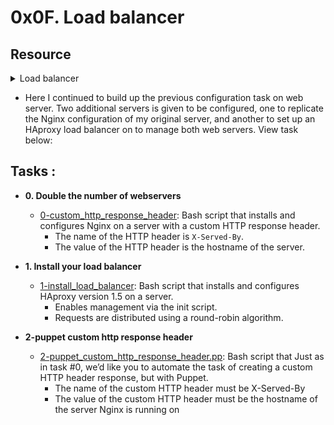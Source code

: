 # 0x0F. Load balancer

## Resource

<details>
<summary>Load balancer</summary><br>
<ul>
  <li>
    Ever wonder how Facebook, Linkedin, Twitter and other web giants are handling such huge amounts of traffic? They don’t have just one server, but tens of thousands of them. In order to achieve this, web traffic needs to be distributed to these servers, and that is the role of a load-balancer.
    <ul>
        <li><a href="https://www.thegeekstuff.com/2016/01/load-balancer-intro/">Load-balancing</a></li>
        <li><a href="https://devcentral.f5.com/s/articles/intro-to-load-balancing-for-developers-ndash-the-algorithms">Load-balancing algorithms</a></li>
    </ul>
  </li>
</ul>

</details>
<ul>
  <li>
    Here I continued to build up the previous configuration task on web server. Two additional servers is given to be configured, one to replicate the Nginx configuration of my original server, and another to set up an HAproxy load balancer on to manage both web servers. View task below:
  </li>
</ul>

## Tasks :

- **0. Double the number of webservers**

  - [0-custom_http_response_header](./0-custom_http_response_header): Bash
    script that installs and configures Nginx on a server with a custom HTTP
    response header.
    - The name of the HTTP header is `X-Served-By`.
    - The value of the HTTP header is the hostname of the server.

- **1. Install your load balancer**

  - [1-install_load_balancer](./1-install_load_balancer): Bash script that
    installs and configures HAproxy version 1.5 on a server.
    - Enables management via the init script.
    - Requests are distributed using a round-robin algorithm.

- **2-puppet custom http response header**
  - [2-puppet_custom_http_response_header.pp](./2-puppet_custom_http_response_header.pp): Bash script that
    Just as in task #0, we’d like you to automate the task of creating a custom HTTP header response, but with Puppet.
    - The name of the custom HTTP header must be X-Served-By
    - The value of the custom HTTP header must be the hostname of the server Nginx is running on
